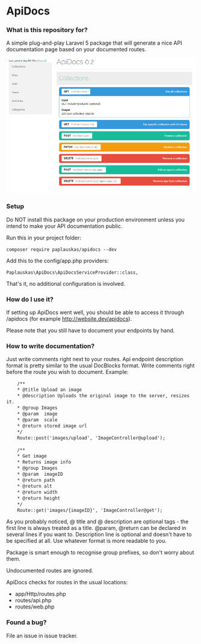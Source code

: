 # ApiDocs #

### What is this repository for? ###

A simple plug-and-play Laravel 5 package that will generate a nice API documentation page based on your documented routes.

![List view](https://raw.githubusercontent.com/TadasPaplauskas/apidocs/screenshots/list.PNG "List view")

### Setup ###

Do NOT install this package on your production environment unless you intend to make your API documentation public.

Run this in your project folder:
~~~
composer require paplauskas/apidocs --dev
~~~

Add this to the config/app.php providers:
~~~
Paplauskas\ApiDocs\ApiDocsServiceProvider::class,
~~~

That's it, no additional configuration is involved.

### How do I use it? ###

If setting up ApiDocs went well, you should be able to access it through /apidocs (for example http://website.dev/apidocs).

Please note that you still have to document your endpoints by hand.

### How to write documentation? ###

Just write comments right next to your routes. Api endpoint description format is pretty similar to the usual DocBlocks format. Write comments right before the route you wish to document. Example:

~~~
    /**
    * @title Upload an image
    * @description Uploads the original image to the server, resizes it.
    * @group Images
    * @param  image
    * @param  scale
    * @return stored image url
    */
    Route::post('images/upload', 'ImageController@upload');

    /**
    * Get image
    * Returns image info
    * @group Images
    * @param  imageID
    * @return path
    * @return alt
    * @return width
    * @return height
    */
    Route::get('images/{imageID}', 'ImageController@get');
~~~

As you probably noticed, @ title and @ description are optional tags - the first line is always treated as a title. @param, @return can be declared in several lines if you want to. Description line is optional and doesn't have to be specified at all. Use whatever format is more readable to you.

Package is smart enough to recognise group prefixes, so don't worry about them.

Undocumented routes are ignored.

ApiDocs checks for routes in the usual locations:
* app/Http/routes.php
* routes/api.php
* routes/web.php

### Found a bug? ###

File an issue in issue tracker.
